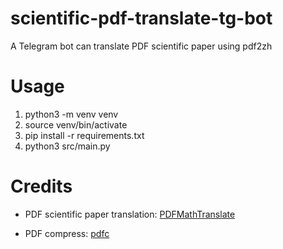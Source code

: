 # scientific-pdf-translate-tg-bot
A Telegram bot can translate PDF scientific paper using pdf2zh 

# Usage
1. python3 -m venv venv  
2. source venv/bin/activate  
3. pip install -r requirements.txt  
4. python3 src/main.py  

# Credits

- PDF scientific paper translation: [PDFMathTranslate](https://github.com/Byaidu/PDFMathTranslate)

- PDF compress: [pdfc](https://github.com/theeko74/pdfc)
